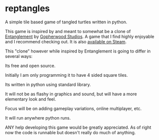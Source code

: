 # reptangles
A simple tile based game of tangled turtles written in python.

This game is inspired by and meant to somewhat be a clone of [Entanglement](https://entanglement.gopherwoodstudios.com/) by [Gopherwood Studios](https://www.gopherwoodstudios.com/). A game that I find highly enjoyable and I recommend checking out. It is also [available on Steam](https://steamcommunity.com/app/719140).

This "clone" however while inspired by Entanglement is going to differ in several ways: 

  Its free and open source.
  
  Initially I am only programming it to have 4 sided square tiles.
  
  Its written in python using standard library.
  
  It will not be as flashy in graphics and sound, but will have a more elementary look and feel.
  
  Focus will be on adding gameplay variations, online multiplayer, etc.
  
  It will run anywhere python runs.
  
ANY help developing this game would be greatly appreciated. As of right now the code is runnable but doesn't really do much of anything.
